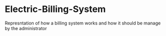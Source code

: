 # Electric-Billing-System
Represntation of how a billing system works and how it should be manage by the administrator
